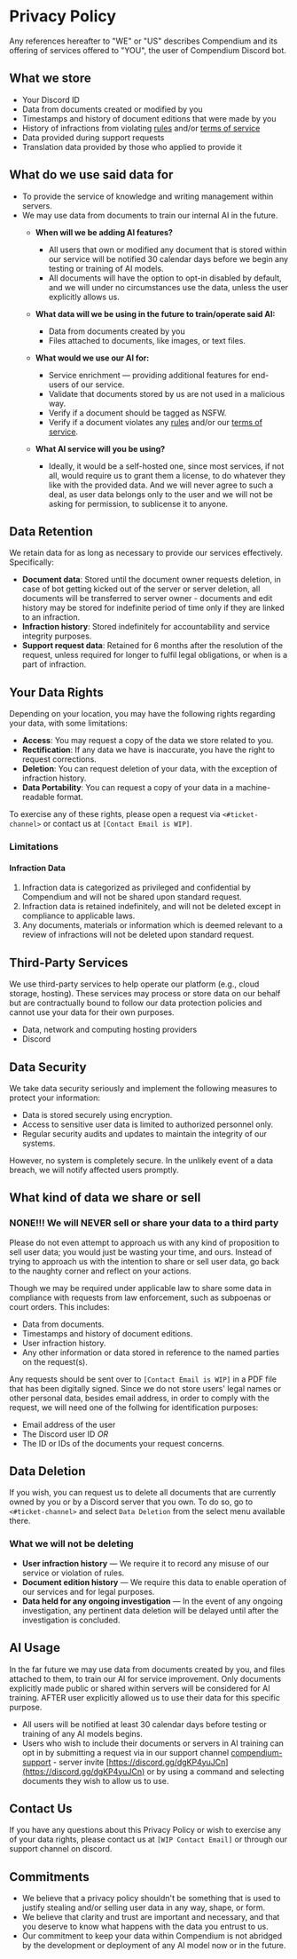 # Privacy Policy

Any references hereafter to "WE" or "US" describes Compendium and its offering of services offered to "YOU", the user of Compendium Discord bot.

## What we store

- Your Discord ID
- Data from documents created or modified by you
- Timestamps and history of document editions that were made by you
- History of infractions from violating [rules](https://github.com/Compendium-Discord-Bot/Legal-Stuff-We-Are-Required-To-Share/blob/main/Rules.md) and/or [terms of service](https://github.com/Compendium-Discord-Bot/Legal-Stuff-We-Are-Required-To-Share/blob/main/Terms-of-Service.md)
- Data provided during support requests
- Translation data provided by those who applied to provide it

## What do we use said data for

- To provide the service of knowledge and writing management within servers.
- We may use data from documents to train our internal AI in the future.
  - **When will we be adding AI features?**
    - All users that own or modified any document that is stored within our service will be notified 30 calendar days before we begin any testing or training of AI models.
    - All documents will have the option to opt-in disabled by default, and we will under no circumstances use the data, unless the user explicitly allows us.

  - **What data will we be using in the future to train/operate said AI:**
    - Data from documents created by you
    - Files attached to documents, like images, or text files.

  - **What would we use our AI for:**
    - Service enrichment — providing additional features for end-users of our service.
    - Validate that documents stored by us are not used in a malicious way.
    - Verify if a document should be tagged as NSFW.
    - Verify if a document violates any [rules](https://github.com/Compendium-Discord-Bot/Legal-Stuff-We-Are-Required-To-Share/blob/main/Rules.md) and/or our [terms of service](https://github.com/Compendium-Discord-Bot/Legal-Stuff-We-Are-Required-To-Share/blob/main/Terms-of-Service.md).

  - **What AI service will you be using?**
    - Ideally, it would be a self-hosted one, since most services, if not all, would require us to grant them a license, to do whatever they like with the provided data.
       And we will never agree to such a deal, as user data belongs only to the user and we will not be asking for permission, to sublicense it to anyone.

## Data Retention

We retain data for as long as necessary to provide our services effectively. Specifically:

- **Document data**: Stored until the document owner requests deletion, in case of bot getting kicked out of the server or server deletion, all documents will be transferred to server owner - documents and edit history may be stored for indefinite period of time only if they are linked to an infraction.
- **Infraction history**: Stored indefinitely for accountability and service integrity purposes.
- **Support request data**: Retained for 6 months after the resolution of the request, unless required for longer to fulfil legal obligations, or when is a part of infraction.

## Your Data Rights

Depending on your location, you may have the following rights regarding your data, with some limitations:

- **Access**: You may request a copy of the data we store related to you.
- **Rectification**: If any data we have is inaccurate, you have the right to request corrections.
- **Deletion**: You can request deletion of your data, with the exception of infraction history.
- **Data Portability**: You can request a copy of your data in a machine-readable format.

To exercise any of these rights, please open a request via `<#ticket-channel>` or contact us at `[Contact Email is WIP]`.

### Limitations

#### Infraction Data

1. Infraction data is categorized as privileged and confidential by Compendium and will not be shared upon standard request.
2. Infraction data is retained indefinitely, and will not be deleted except in compliance to applicable laws.
3. Any documents, materials or information which is deemed relevant to a review of infractions will not be deleted upon standard request.

## Third-Party Services

We use third-party services to help operate our platform (e.g., cloud storage, hosting). These services may process or store data on our behalf but are contractually bound to follow our data protection policies and cannot use your data for their own purposes.

- Data, network and computing hosting providers
- Discord

## Data Security

We take data security seriously and implement the following measures to protect your information:

- Data is stored securely using encryption.
- Access to sensitive user data is limited to authorized personnel only.
- Regular security audits and updates to maintain the integrity of our systems.

However, no system is completely secure. In the unlikely event of a data breach, we will notify affected users promptly.

## What kind of data we share or sell

### NONE!!! We will NEVER sell or share your data to a third party

Please do not even attempt to approach us with any kind of proposition to sell user data; you would just be wasting your time, and ours.
Instead of trying to approach us with the intention to share or sell user data, go back to the naughty corner and reflect on your actions.

Though we may be required under applicable law to share some data in compliance with requests from law enforcement, such as subpoenas or court orders. This includes:

- Data from documents.
- Timestamps and history of document editions.
- User infraction history.
- Any other information or data stored in reference to the named parties on the request(s).

Any requests should be sent over to `[Contact Email is WIP]` in a PDF file that has been digitally signed.
Since we do not store users' legal names or other personal data, besides email address, in order to comply with the request, we will need one of the follwing for identification purposes:
- Email address of the user
- The Discord user ID
*OR*
- The ID or IDs of the documents your request concerns.

## Data Deletion

If you wish, you can request us to delete all documents that are currently owned by you or by a Discord server that you own.
To do so, go to `<#ticket-channel>` and select `Data Deletion` from the select menu available there.

### What we will not be deleting

- **User infraction history** — We require it to record any misuse of our service or violation of rules.
- **Document edition history** — We require this data to enable operation of our services and for legal purposes.
- **Data held for any ongoing investigation** — In the event of any ongoing investigation, any pertinent data deletion will be delayed until after the investigation is concluded.

## AI Usage

In the far future we may use data from documents created by you, and files attached to them, to train our AI for service improvement.
Only documents explicitly made public or shared within servers will be considered for AI training. AFTER user explicitly allowed us to use their data for this specific purpose.

- All users will be notified at least 30 calendar days before testing or training of any AI models begins.
- Users who wish to include their documents or servers in AI training can opt in by submitting a request via in our support channel [compendium-support](https://discord.com/channels/1232458290563387392/1232586070764552232) - server invite [https://discord.gg/dgKP4yuJCn](https://discord.gg/dgKP4yuJCn) or by using a command and selecting documents they wish to allow us to use.

## Contact Us

If you have any questions about this Privacy Policy or wish to exercise any of your data rights, please contact us at `[WIP Contact Email]` or through our support channel on discord.

## Commitments

- We believe that a privacy policy shouldn't be something that is used to justify stealing and/or selling user data in any way, shape, or form.
- We believe that clarity and trust are important and necessary, and that you deserve to know what happens with the data you entrust to us.
- Our commitment to keep your data within Compendium is not abridged by the development or deployment of any AI model now or in the future.
